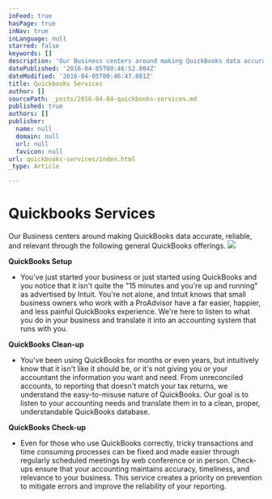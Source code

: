 ```yaml
---
inFeed: true
hasPage: true
inNav: true
inLanguage: null
starred: false
keywords: []
description: 'Our Business centers around making QuickBooks data accurate, reliable, and relevant through the following general QuickBooks offerings.'
datePublished: '2016-04-05T00:46:52.804Z'
dateModified: '2016-04-05T00:46:47.881Z'
title: Quickbooks Services
author: []
sourcePath: _posts/2016-04-04-quickbooks-services.md
published: true
authors: []
publisher:
  name: null
  domain: null
  url: null
  favicon: null
url: quickbooks-services/index.html
_type: Article

---
```

# Quickbooks Services

Our Business centers around making QuickBooks data accurate, reliable, and relevant through the following general QuickBooks offerings.
![](https://the-grid-user-content.s3-us-west-2.amazonaws.com/12e6f7ca-1cd0-4096-9183-aa2f50dfaba5.jpg)

**QuickBooks Setup**

- You've just started your business or just started using QuickBooks and you notice that it isn't quite the "15 minutes and you're up and running" as advertised by Intuit. You're not alone, and Intuit knows that small business owners who work with a ProAdvisor have a far easier, happier, and less painful QuickBooks experience. We're here to listen to what you do in your business and translate it into an accounting system that runs with you.

**QuickBooks Clean-up**

- You've been using QuickBooks for months or even years, but intuitively know that it isn't like it should be, or it's not giving you or your accountant the information you want and need. From unreconciled accounts, to reporting that doesn't match your tax returns, we understand the easy-to-misuse nature of QuickBooks. Our goal is to listen to your accounting needs and translate them in to a clean, proper, understandable QuickBooks database.

**QuickBooks Check-up**

- Even for those who use QuickBooks correctly, tricky transactions and time consuming processes can be fixed and made easier through regularly scheduled meetings by web conference or in person. Check-ups ensure that your accounting maintains accuracy, timeliness, and relevance to your business. This service creates a priority on prevention to mitigate errors and improve the reliability of your reporting.